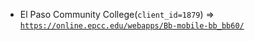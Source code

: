  - El Paso Community College(`client_id=1879`) => [`https://online.epcc.edu/webapps/Bb-mobile-bb_bb60/`](https://online.epcc.edu/webapps/Bb-mobile-bb_bb60/)
